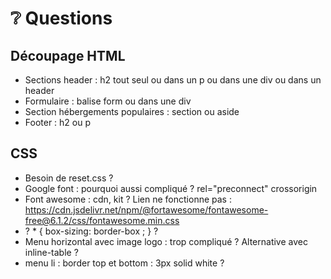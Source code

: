# ❔ Questions
## Découpage HTML
- Sections header : h2 tout seul ou dans un p ou dans une div ou dans un header
- Formulaire : balise form ou dans une div 
- Section hébergements populaires : section ou aside  
- Footer : h2 ou p
## CSS
- Besoin de reset.css ?
- Google font : pourquoi aussi compliqué ? rel="preconnect" crossorigin
- Font awesome : cdn, kit ? Lien ne fonctionne pas :  https://cdn.jsdelivr.net/npm/@fortawesome/fontawesome-free@6.1.2/css/fontawesome.min.css
- ?  * { box-sizing: border-box ; } ?
- Menu horizontal avec image logo : trop compliqué ? Alternative avec inline-table ?
- menu li : border top et bottom : 3px solid white ?
